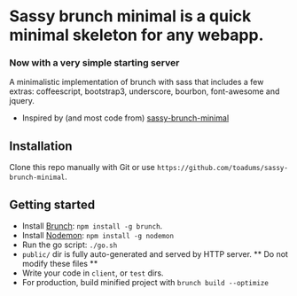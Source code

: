# Sassy brunch minimal is a quick minimal skeleton for any webapp.
### Now with a very simple starting server
A minimalistic implementation of brunch with sass that includes a few extras: coffeescript, bootstrap3, underscore, bourbon, font-awesome and jquery.

* Inspired by (and most code from) [sassy-brunch-minimal](https://github.com/bradens/sassy-brunch-minimal)

## Installation
Clone this repo manually with Git or use `https://github.com/toadums/sassy-brunch-minimal`.

## Getting started
* Install [Brunch](http://brunch.io): `npm install -g brunch`.
* Install [Nodemon](https://github.com/remy/nodemon): `npm install -g nodemon`
* Run the go script: `./go.sh`
* `public/` dir is fully auto-generated and served by HTTP server. ** Do not modify these files **
* Write your code in `client`, or `test` dirs.
* For production, build minified project with `brunch build --optimize`
